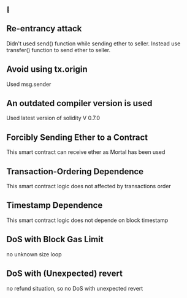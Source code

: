 :facepunch: 
## Re-entrancy attack
Didn't used send() function while sending ether to seller.
Instead use transfer() function to send ether to seller.

## Avoid using tx.origin
Used msg.sender

## An outdated compiler version is used
Used latest version of solidity V 0.7.0

## Forcibly Sending Ether to a Contract
This smart contract can receive ether as Mortal has been used

## Transaction-Ordering Dependence
This smart contract logic does not affected by transactions order

## Timestamp Dependence
This smart contract logic does not depende on block timestamp

## DoS with Block Gas Limit
no unknown size loop

## DoS with (Unexpected) revert
no refund situation, so no DoS with unexpected revert